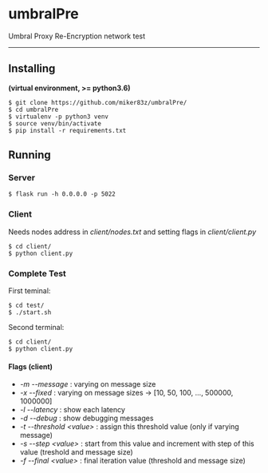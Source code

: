 # umbralPre

Umbral Proxy Re-Encryption network test

---

## Installing

**(virtual environment, >= python3.6)**

```
$ git clone https://github.com/miker83z/umbralPre/
$ cd umbralPre
$ virtualenv -p python3 venv
$ source venv/bin/activate
$ pip install -r requirements.txt
```

## Running

### Server

```
$ flask run -h 0.0.0.0 -p 5022
```

### Client

Needs nodes address in _client/nodes.txt_ and setting flags in _client/client.py_

```
$ cd client/
$ python client.py
```

### Complete Test

First teminal:

```
$ cd test/
$ ./start.sh
```

Second terminal:

```
$ cd client/
$ python client.py
```

#### Flags (client)

- _-m --message_ : varying on message size
- _-x --fixed_ : varying on message sizes -> [10, 50, 100, ..., 500000, 1000000]
- _-l --latency_ : show each latency
- _-d --debug_ : show debugging messages
- _-t --threshold \<value>_ : assign this threshold value (only if varying message)
- _-s --step \<value>_ : start from this value and increment with step of this value (treshold and message size)
- _-f --final \<value>_ : final iteration value (threshold and message size)
